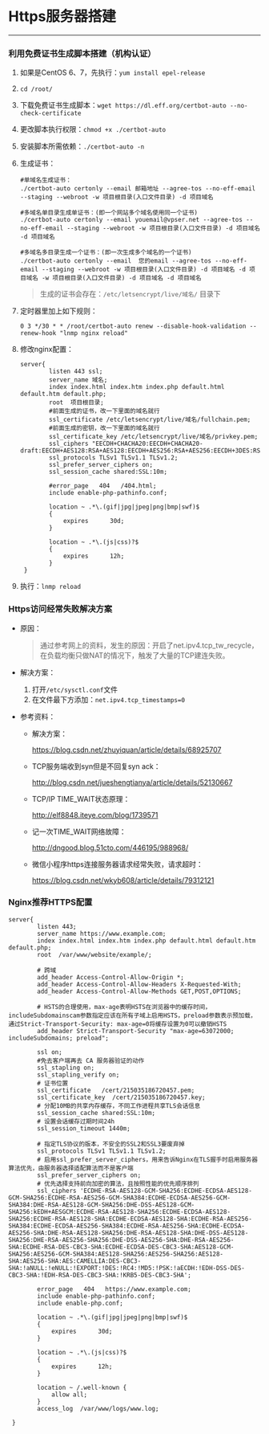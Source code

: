 # Https服务器搭建

---

### 利用免费证书生成脚本搭建（机构认证）

1. 如果是CentOS 6、7，先执行：`yum install epel-release`

2. `cd /root/` 

3. 下载免费证书生成脚本：`wget https://dl.eff.org/certbot-auto --no-check-certificate`

4. 更改脚本执行权限：`chmod +x ./certbot-auto`

5. 安装脚本所需依赖：`./certbot-auto -n`

6. 生成证书：

   ```shell
   #单域名生成证书：
   ./certbot-auto certonly --email 邮箱地址 --agree-tos --no-eff-email --staging --webroot -w 项目根目录(入口文件目录) -d 项目域名
   
   #多域名单目录生成单证书：(即一个网站多个域名使用同一个证书)
   ./certbot-auto certonly --email youemail@vpser.net --agree-tos --no-eff-email --staging --webroot -w 项目根目录(入口文件目录) -d 项目域名 -d 项目域名
   
   #多域名多目录生成一个证书：(即一次生成多个域名的一个证书)
   ./certbot-auto certonly --email  您的email --agree-tos --no-eff-email --staging --webroot -w 项目根目录(入口文件目录) -d 项目域名 -d 项目域名 -w 项目根目录(入口文件目录) -d 项目域名 -d 项目域名
   ```

   > 生成的证书会存在：`/etc/letsencrypt/live/域名/` 目录下

7. 定时器里加上如下规则：

   `0 3 */30 * * /root/certbot-auto renew --disable-hook-validation --renew-hook "lnmp nginx reload"`

8. 修改nginx配置：

   ```shell
   server{
           listen 443 ssl;
           server_name 域名;
           index index.html index.htm index.php default.html default.htm default.php;
           root  项目根目录;
           #前面生成的证书，改一下里面的域名就行
           ssl_certificate /etc/letsencrypt/live/域名/fullchain.pem; 
           #前面生成的密钥，改一下里面的域名就行
           ssl_certificate_key /etc/letsencrypt/live/域名/privkey.pem;
           ssl_ciphers "EECDH+CHACHA20:EECDH+CHACHA20-draft:EECDH+AES128:RSA+AES128:EECDH+AES256:RSA+AES256:EECDH+3DES:RSA+3DES:!MD5";
           ssl_protocols TLSv1 TLSv1.1 TLSv1.2;
           ssl_prefer_server_ciphers on;
           ssl_session_cache shared:SSL:10m;
   
           #error_page   404   /404.html;
           include enable-php-pathinfo.conf;
   
           location ~ .*\.(gif|jpg|jpeg|png|bmp|swf)$
           {
               expires      30d;
           }
   
           location ~ .*\.(js|css)?$
           {
               expires      12h;
           }
    }
   ```

9. 执行：`lnmp reload`

### Https访问经常失败解决方案

- 原因：

  > 通过参考网上的资料，发生的原因：开启了net.ipv4.tcp_tw_recycle，在负载均衡只做NAT的情况下，触发了大量的TCP建连失败。

- 解决方案：

  1. 打开`/etc/sysctl.conf`文件
  2. 在文件最下方添加：`net.ipv4.tcp_timestamps=0`

- 参考资料：

  - 解决方案：

    https://blog.csdn.net/zhuyiquan/article/details/68925707

  - TCP服务端收到syn但是不回复syn ack：

    http://blog.csdn.net/jueshengtianya/article/details/52130667

  - TCP/IP TIME_WAIT状态原理：

    http://elf8848.iteye.com/blog/1739571 

  - 记一次TIME_WAIT网络故障：

    http://dngood.blog.51cto.com/446195/988968/

  - 微信小程序https连接服务器请求经常失败，请求超时：

    https://blog.csdn.net/wkyb608/article/details/79312121

### Nginx推荐HTTPS配置

```shell
server{
        listen 443;
        server_name https://www.example.com;
        index index.html index.htm index.php default.html default.htm default.php;
        root  /var/www/website/example/;
	
		# 跨域
		add_header Access-Control-Allow-Origin *;
	    add_header Access-Control-Allow-Headers X-Requested-With;
	    add_header Access-Control-Allow-Methods GET,POST,OPTIONS;

     	# HSTS的合理使用，max-age表明HSTS在浏览器中的缓存时间，includeSubdomainscam参数指定应该在所有子域上启用HSTS，preload参数表示预加载，通过Strict-Transport-Security: max-age=0将缓存设置为0可以撤销HSTS
    	add_header Strict-Transport-Security "max-age=63072000; includeSubdomains; preload";

		ssl on;
		#免去客户端再去 CA 服务器验证的动作
		ssl_stapling on;
        ssl_stapling_verify on;
        # 证书位置
		ssl_certificate   /cert/215035186720457.pem;
		ssl_certificate_key  /cert/215035186720457.key;
		# 分配10MB的共享内存缓存，不同工作进程共享TLS会话信息
   		ssl_session_cache shared:SSL:10m;
		# 设置会话缓存过期时间24h    	
		ssl_session_timeout 1440m;

    	# 指定TLS协议的版本，不安全的SSL2和SSL3要废弃掉
    	ssl_protocols TLSv1 TLSv1.1 TLSv1.2;
    	# 启用ssl_prefer_server_ciphers，用来告诉Nginx在TLS握手时启用服务器算法优先，由服务器选择适配算法而不是客户端
    	ssl_prefer_server_ciphers on;	
     	# 优先选择支持前向加密的算法，且按照性能的优先顺序排列
    	ssl_ciphers 'ECDHE-RSA-AES128-GCM-SHA256:ECDHE-ECDSA-AES128-GCM-SHA256:ECDHE-RSA-AES256-GCM-SHA384:ECDHE-ECDSA-AES256-GCM-SHA384:DHE-RSA-AES128-GCM-SHA256:DHE-DSS-AES128-GCM-SHA256:kEDH+AESGCM:ECDHE-RSA-AES128-SHA256:ECDHE-ECDSA-AES128-SHA256:ECDHE-RSA-AES128-SHA:ECDHE-ECDSA-AES128-SHA:ECDHE-RSA-AES256-SHA384:ECDHE-ECDSA-AES256-SHA384:ECDHE-RSA-AES256-SHA:ECDHE-ECDSA-AES256-SHA:DHE-RSA-AES128-SHA256:DHE-RSA-AES128-SHA:DHE-DSS-AES128-SHA256:DHE-RSA-AES256-SHA256:DHE-DSS-AES256-SHA:DHE-RSA-AES256-SHA:ECDHE-RSA-DES-CBC3-SHA:ECDHE-ECDSA-DES-CBC3-SHA:AES128-GCM-SHA256:AES256-GCM-SHA384:AES128-SHA256:AES256-SHA256:AES128-SHA:AES256-SHA:AES:CAMELLIA:DES-CBC3-SHA:!aNULL:!eNULL:!EXPORT:!DES:!RC4:!MD5:!PSK:!aECDH:!EDH-DSS-DES-CBC3-SHA:!EDH-RSA-DES-CBC3-SHA:!KRB5-DES-CBC3-SHA';
    
        error_page   404   https://www.example.com;
        include enable-php-pathinfo.conf;
    	include enable-php.conf;
    
        location ~ .*\.(gif|jpg|jpeg|png|bmp|swf)$
        {
            expires      30d;
        }
    
        location ~ .*\.(js|css)?$
        {
            expires      12h;
        }
    
    	location ~ /.well-known {
            allow all;
    	}
        access_log  /var/www/logs/www.log;

 }
```

